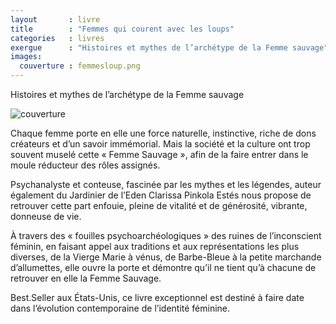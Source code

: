 ```yaml
---
layout       : livre
title        : "Femmes qui courent avec les loups"
categories   : livres
exergue      : "Histoires et mythes de l’archétype de la Femme sauvage"
images:
  couverture : femmesloup.png
---
```


Histoires et mythes de l’archétype de la Femme sauvage

![couverture](../../images-livres/femmesloup.png )

Chaque femme porte en elle une force naturelle, instinctive, riche de dons créateurs et d’un savoir immémorial. Mais la société et la culture ont trop souvent muselé cette « Femme Sauvage », afin de la faire entrer dans le moule réducteur des rôles assignés.

Psychanalyste et conteuse, fascinée par les mythes et les légendes, auteur également du Jardinier de l’Eden Clarissa Pinkola Estés nous propose de retrouver cette part enfouie, pleine de vitalité et de générosité, vibrante, donneuse de vie.

À travers des « fouilles psychoarchéologiques » des ruines de l’inconscient féminin, en faisant appel aux traditions et aux représentations les plus diverses, de la Vierge Marie à vénus, de Barbe-Bleue à la petite marchande d’allumettes, elle ouvre la porte et démontre qu’il ne tient qu’à chacune de retrouver en elle la Femme Sauvage.

Best.Seller aux États-Unis, ce livre exceptionnel est destiné à faire date dans l’évolution contemporaine de l’identité féminine.
